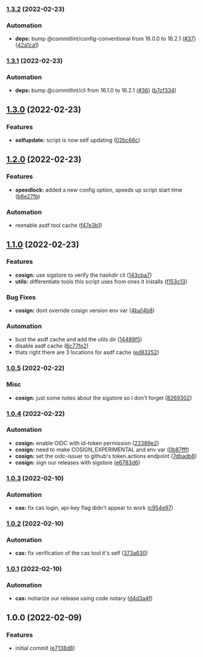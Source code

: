 ### [1.3.2](https://github.com/brad-jones/asdf-bootstrap/compare/v1.3.1...v1.3.2) (2022-02-23)


### Automation

* **deps:** bump @commitlint/config-conventional from 16.0.0 to 16.2.1 ([#37](https://github.com/brad-jones/asdf-bootstrap/issues/37)) ([42a1ca1](https://github.com/brad-jones/asdf-bootstrap/commit/42a1ca16870c30bebfac2a234fa1bb8b9c4b4bff))

### [1.3.1](https://github.com/brad-jones/asdf-bootstrap/compare/v1.3.0...v1.3.1) (2022-02-23)


### Automation

* **deps:** bump @commitlint/cli from 16.1.0 to 16.2.1 ([#36](https://github.com/brad-jones/asdf-bootstrap/issues/36)) ([b7cf334](https://github.com/brad-jones/asdf-bootstrap/commit/b7cf3346ca0941955236ab2ee4f7f6591805ca98))

## [1.3.0](https://github.com/brad-jones/asdf-bootstrap/compare/v1.2.0...v1.3.0) (2022-02-23)


### Features

* **selfupdate:** script is now self updating ([02bc66c](https://github.com/brad-jones/asdf-bootstrap/commit/02bc66c8f75392d3f1e8a1a405d1a0ffb5c4ba32))

## [1.2.0](https://github.com/brad-jones/asdf-bootstrap/compare/v1.1.0...v1.2.0) (2022-02-23)


### Features

* **speedlock:** added a new config option, speeds up script start time ([b8e27fb](https://github.com/brad-jones/asdf-bootstrap/commit/b8e27fb023b5e9a59713b290c066d8917e0650e3))


### Automation

* reenable asdf tool cache ([f47e3b1](https://github.com/brad-jones/asdf-bootstrap/commit/f47e3b193765b111fcb794463d7174b04e52e288))

## [1.1.0](https://github.com/brad-jones/asdf-bootstrap/compare/v1.0.5...v1.1.0) (2022-02-23)


### Features

* **cosign:** use sigstore to verify the hashdir cli ([143cba7](https://github.com/brad-jones/asdf-bootstrap/commit/143cba7e63527cf7e23196452bde0485a4f7e582))
* **utils:** differentiate tools this script uses from ones it installs ([f153c13](https://github.com/brad-jones/asdf-bootstrap/commit/f153c13b01a9741da3532f7e7c33123107de7675))


### Bug Fixes

* **cosign:** dont override cosign version env var ([4ba14b8](https://github.com/brad-jones/asdf-bootstrap/commit/4ba14b828ebdaff627ae89433c3c84536cbcc517))


### Automation

* bust the asdf cache and add the utils dir ([14489f5](https://github.com/brad-jones/asdf-bootstrap/commit/14489f5b8f74e9a9ca2b090bf563b03927aba863))
* disable asdf cache ([6c77fe2](https://github.com/brad-jones/asdf-bootstrap/commit/6c77fe2267cfa4e925606077a3c8f1ce0b9153a6))
* thats right there are 3 locations for asdf cache ([ed83252](https://github.com/brad-jones/asdf-bootstrap/commit/ed83252529914c17323cd0bcf8c170c4dba2f423))

### [1.0.5](https://github.com/brad-jones/asdf-bootstrap/compare/v1.0.4...v1.0.5) (2022-02-22)


### Misc

* **cosign:** just some notes about the sigstore so I don't forget ([8269302](https://github.com/brad-jones/asdf-bootstrap/commit/8269302d1de97bc7f45dd0ee21207b4b01b56dcd))

### [1.0.4](https://github.com/brad-jones/asdf-bootstrap/compare/v1.0.3...v1.0.4) (2022-02-22)


### Automation

* **cosign:** enable OIDC with id-token permission ([22389e2](https://github.com/brad-jones/asdf-bootstrap/commit/22389e2be4277ae594da4383e5d102e8244017a0))
* **cosign:** need to make COSIGN_EXPERIMENTAL and env var ([0b87fff](https://github.com/brad-jones/asdf-bootstrap/commit/0b87fffbe595362c8025fc4977e9f44804e17971))
* **cosign:** set the oidc-issuer to github's token.actions endpoint ([7dbadb8](https://github.com/brad-jones/asdf-bootstrap/commit/7dbadb89871da9587cac90e09d01e5268e9d83f9))
* **cosign:** sign our releases with sigstore ([e6783d6](https://github.com/brad-jones/asdf-bootstrap/commit/e6783d6e23b3ef386e0ab52273bb841d8faafe08))

### [1.0.3](https://github.com/brad-jones/asdf-bootstrap/compare/v1.0.2...v1.0.3) (2022-02-10)


### Automation

* **cas:** fix cas login, api-key flag didn't appear to work ([c954e97](https://github.com/brad-jones/asdf-bootstrap/commit/c954e971154091a41483392b67f74db4d078a76c))

### [1.0.2](https://github.com/brad-jones/asdf-bootstrap/compare/v1.0.1...v1.0.2) (2022-02-10)


### Automation

* **cas:** fix verification of the cas tool it's self ([373a630](https://github.com/brad-jones/asdf-bootstrap/commit/373a630f0343a03f1ed04968971185fe57404755))

### [1.0.1](https://github.com/brad-jones/asdf-bootstrap/compare/v1.0.0...v1.0.1) (2022-02-10)


### Automation

* **cas:** notiarize our release using code notary ([d4d3a4f](https://github.com/brad-jones/asdf-bootstrap/commit/d4d3a4f4374b1005bf8b4f624555ac2af63ecbd0))

## 1.0.0 (2022-02-09)


### Features

* initial commit ([e7138d8](https://github.com/brad-jones/asdf-bootstrap/commit/e7138d8919add5ff122313141e0ce9fa15f05148))
